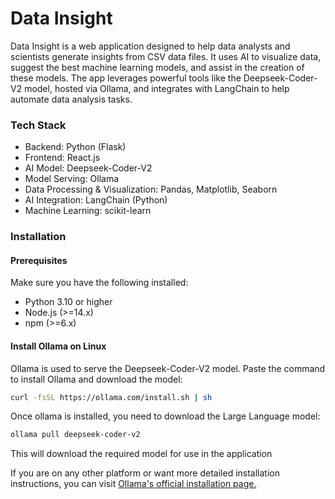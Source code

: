 # Data Insight

Data Insight is a web application designed to help data analysts and scientists generate insights from CSV data files. It uses AI to visualize data, suggest the best machine learning models, and assist in the creation of these models. The app leverages powerful tools like the Deepseek-Coder-V2 model, hosted via Ollama, and integrates with LangChain to help automate data analysis tasks.

### Tech Stack
- Backend: Python (Flask)
- Frontend: React.js
- AI Model: Deepseek-Coder-V2
- Model Serving: Ollama
- Data Processing & Visualization: Pandas, Matplotlib, Seaborn
- AI Integration: LangChain (Python)
- Machine Learning: scikit-learn

### Installation

#### Prerequisites
Make sure you have the following installed:

- Python 3.10 or higher
- Node.js (>=14.x)
- npm (>=6.x)

#### Install Ollama on Linux
Ollama is used to serve the Deepseek-Coder-V2 model. Paste the command to install Ollama and download the model:

```bash
curl -fsSL https://ollama.com/install.sh | sh
```
Once ollama is installed, you need to download the Large Language model:

```bash
ollama pull deepseek-coder-v2
```
This will download the required model for use in the application

If you are on any other platform or want more detailed installation instructions, you can visit [Ollama's official installation page.](https://ollama.com/)

